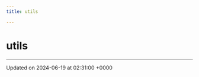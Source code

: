 ```yaml
---
title: utils

---
```


# utils








-------------------------------

Updated on 2024-06-19 at 02:31:00 +0000